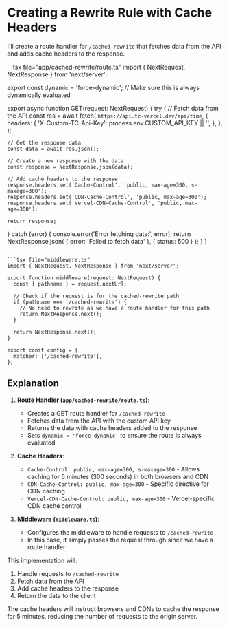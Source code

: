 # Creating a Rewrite Rule with Cache Headers

I'll create a route handler for `/cached-rewrite` that fetches data from the API and adds cache headers to the response.

<CodeProject id="cached-rewrite">
```tsx file="app/cached-rewrite/route.ts"
import { NextRequest, NextResponse } from 'next/server';

export const dynamic = 'force-dynamic'; // Make sure this is always dynamically evaluated

export async function GET(request: NextRequest) {
try {
// Fetch data from the API
const res = await fetch(
`https://api.tc-vercel.dev/api/time`,
{
headers: {
'X-Custom-TC-Api-Key': process.env.CUSTOM_API_KEY || '',
},
},
);

    // Get the response data
    const data = await res.json();

    // Create a new response with the data
    const response = NextResponse.json(data);

    // Add cache headers to the response
    response.headers.set('Cache-Control', 'public, max-age=300, s-maxage=300');
    response.headers.set('CDN-Cache-Control', 'public, max-age=300');
    response.headers.set('Vercel-CDN-Cache-Control', 'public, max-age=300');

    return response;

} catch (error) {
console.error('Error fetching data:', error);
return NextResponse.json(
{ error: 'Failed to fetch data' },
{ status: 500 }
);
}
}

````

```tsx file="middleware.ts"
import { NextRequest, NextResponse } from 'next/server';

export function middleware(request: NextRequest) {
  const { pathname } = request.nextUrl;

  // Check if the request is for the cached-rewrite path
  if (pathname === '/cached-rewrite') {
    // No need to rewrite as we have a route handler for this path
    return NextResponse.next();
  }

  return NextResponse.next();
}

export const config = {
  matcher: ['/cached-rewrite'],
};
````

</CodeProject>

## Explanation

1. **Route Handler (`app/cached-rewrite/route.ts`)**:

   - Creates a GET route handler for `/cached-rewrite`
   - Fetches data from the API with the custom API key
   - Returns the data with cache headers added to the response
   - Sets `dynamic = 'force-dynamic'` to ensure the route is always evaluated

2. **Cache Headers**:

   - `Cache-Control: public, max-age=300, s-maxage=300` - Allows caching for 5 minutes (300 seconds) in both browsers and CDN
   - `CDN-Cache-Control: public, max-age=300` - Specific directive for CDN caching
   - `Vercel-CDN-Cache-Control: public, max-age=300` - Vercel-specific CDN cache control

3. **Middleware (`middleware.ts`)**:
   - Configures the middleware to handle requests to `/cached-rewrite`
   - In this case, it simply passes the request through since we have a route handler

This implementation will:

1. Handle requests to `/cached-rewrite`
2. Fetch data from the API
3. Add cache headers to the response
4. Return the data to the client

The cache headers will instruct browsers and CDNs to cache the response for 5 minutes, reducing the number of requests to the origin server.
